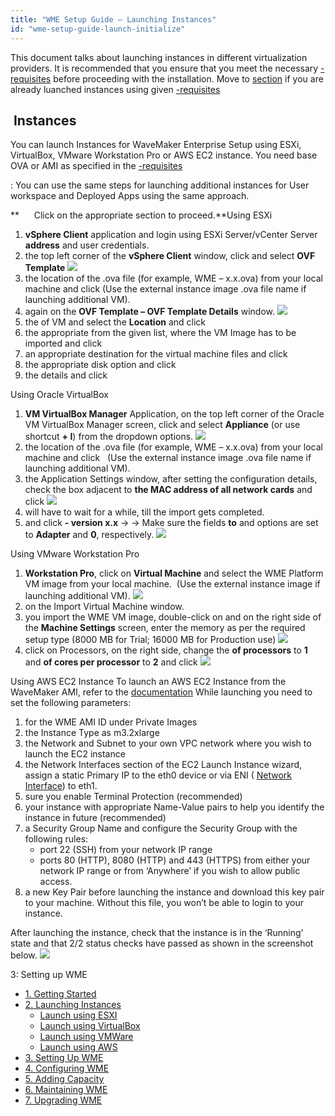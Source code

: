 ```yaml
---
title: "WME Setup Guide – Launching Instances"
id: "wme-setup-guide-launch-initialize"
---
```


This document talks about launching instances in different virtualization providers. It is recommended that you ensure that you meet the necessary [\-requisites](/learn/installation/wavemaker-enterprise-setup-guide/) before proceeding with the installation. Move to [section](https://www.wavemaker.com/learn/installation/wme-setup-guide-access-setting/) if you are already luanched instances using given [\-requisites](/learn/installation/wavemaker-enterprise-setup-guide/)

##  Instances

You can launch Instances for WaveMaker Enterprise Setup using ESXi, VirtualBox, VMware Workstation Pro or AWS EC2 instance. You need base OVA or AMI as specified in the [\-requisites](/learn/installation/wavemaker-enterprise-setup-guide/)

: You can use the same steps for launching additional instances for User workspace and Deployed Apps using the same approach.

**      Click on the appropriate section to proceed.**Using ESXi

1. **vSphere Client** application and login using ESXi Server/vCenter Server **address** and user credentials.
2. the top left corner of the **vSphere Client** window, click and select **OVF Template** [![](../assets/WME_launch_esxi1.png)](../assets/WME_launch_esxi1.png)
3. the location of the .ova file (for example, WME – x.x.ova) from your local machine and click (Use the external instance image .ova file name if launching additional VM).
4. again on the **OVF Template – OVF Template Details** window. [![](../assets/WME_launch_esxi2.png)](../assets/WME_launch_esxi2.png)
5. the of VM and select the **Location** and click
6. the appropriate from the given list, where the VM Image has to be imported and click
7. an appropriate destination for the virtual machine files and click
8. the appropriate disk option and click
9. the details and click

Using Oracle VirtualBox

1. **VM VirtualBox Manager** Application, on the top left corner of the Oracle VM VirtualBox Manager screen, click and select **Appliance** (or use shortcut **\+ I**) from the dropdown options. [![](../assets/WME_launch_oracle1.png)](../assets/WME_launch_oracle1.png)
2. the location of the .ova file (for example, WME – x.x.ova) from your local machine and click   (Use the external instance image .ova file name if launching additional VM).
3. the Application Settings window, after setting the configuration details, check the box adjacent to **the MAC address of all network cards** and click [![](../assets/WME_launch_oracle2.png)](../assets/WME_launch_oracle2.png)
4. will have to wait for a while, till the import gets completed.
5. and click **\- version x.x** → → Make sure the fields **to** and options are set to **Adapter** and **0**, respectively. [![](../assets/WME_launch_oracle3.png)](../assets/WME_launch_oracle3.png)

Using VMware Workstation Pro

1. **Workstation Pro**, click on **Virtual Machine** and select the WME Platform VM image from your local machine.  (Use the external instance image if launching additional VM). [![](../assets/WME_launch_vmware1.png)](../assets/WME_launch_vmware1.png)
2. on the Import Virtual Machine window.
3. you import the WME VM image, double-click on and on the right side of the **Machine Settings** screen, enter the memory as per the required setup type (8000 MB for Trial; 16000 MB for Production use) [![](../assets/WME_launch_vmware2.png)](../assets/WME_launch_vmware2.png)
4. click on Processors, on the right side, change the **of processors** to **1** and **of cores per processor** to **2** and click [![](../assets/WME_launch_vmware3.png)](../assets/WME_launch_vmware3.png)

Using AWS EC2 Instance To launch an AWS EC2 Instance from the WaveMaker AMI, refer to the [documentation](http://docs.aws.amazon.com/AWSEC2/latest/UserGuide/launching-instance.html) While launching you need to set the following parameters:

1. for the WME AMI ID under Private Images
2. the Instance Type as m3.2xlarge
3. the Network and Subnet to your own VPC network where you wish to launch the EC2 instance
4. the Network Interfaces section of the EC2 Launch Instance wizard, assign a static Primary IP to the eth0 device or via ENI ( [Network Interface](http://docs.aws.amazon.com/AWSEC2/latest/UserGuide/using-eni.html)) to eth1.
5. sure you enable Terminal Protection (recommended)
6. your instance with appropriate Name-Value pairs to help you identify the instance in future (recommended)
7. a Security Group Name and configure the Security Group with the following rules:
    - port 22 (SSH) from your network IP range
    - ports 80 (HTTP), 8080 (HTTP) and 443 (HTTPS) from either your network IP range or from ‘Anywhere’ if you wish to allow public access.
8. a new Key Pair before launching the instance and download this key pair to your machine. Without this file, you won’t be able to login to your instance.

After launching the instance, check that the instance is in the ‘Running’ state and that 2/2 status checks have passed as shown in the screenshot below. [![](../assets/WME_launch_aws.png)](../assets/WME_launch_aws.png)

3: Setting up WME

- [1\. Getting Started](/learn/installation/wavemaker-enterprise-setup-guide/)
- [2\. Launching Instances](#launch-instances)
    - [Launch using ESXI](#launch-esxi)
    - [Launch using VirtualBox](#launch-vb)
    - [Launch using VMWare](#launch-vmware)
    - [Launch using AWS](#launch-aws)
- [3\. Setting Up WME](/learn/installation/wme-setup-guide-access-setting/)
- [4\. Configuring WME](/learn/installation/wme-setup-guide-configuration/)
- [5\. Adding Capacity](/learn/installation/wme-setup-guide-adding-capacity/)
- [6\. Maintaining WME](/learn/installation/wme-setup-guide-maintenance/)
- [7\. Upgrading WME](/learn/installation/wme-setup-guide-upgrading/)
